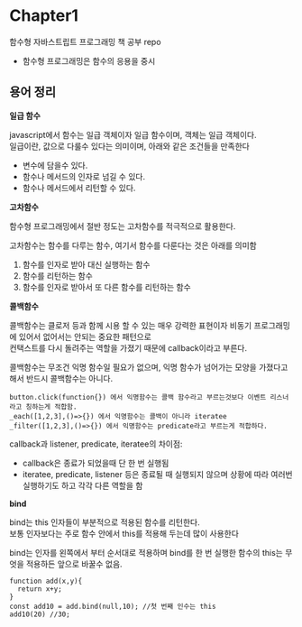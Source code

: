 # Chapter1

함수형 자바스트립트 프로그래밍 책 공부 repo

- 함수형 프로그래밍은 함수의 응용을 중시

## 용어 정리

**일급 함수**

javascript에서 함수는 일급 객체이자 일급 함수이며, 객체는 일급 객체이다.<br/>
일급이란, 값으로 다룰수 있다는 의미이며, 아래와 같은 조건들을 만족한다<br/>

- 변수에 담을수 있다.
- 함수나 메서드의 인자로 넘길 수 있다.
- 함수나 메서드에서 리턴할 수 있다.

**고차함수**

함수형 프로그래밍에서 절반 정도는 고차함수를 적극적으로 활용한다.

고차함수는 함수를 다루는 함수, 여기서 함수를 다룬다는 것은 아래를 의미함

1. 함수를 인자로 받아 대신 실행하는 함수
2. 함수를 리턴하는 함수
3. 함수를 인자로 받아서 또 다른 함수를 리턴하는 함수

**콜백함수**

콜백함수는 클로저 등과 함께 시용 할 수 있는 매우 강력한 표현이자 비동기 프로그래밍에 있어서 없어서는 안되는 중요한 패턴으로<br/>
컨택스트를 다시 돌려주는 역할을 가졌기 때문에 callback이라고 부른다.<br/>

콜백함수는 무조건 익명 함수일 필요가 없으며, 익명 함수가 넘어가는 모양을 가졌다고해서 반드시 콜백함수는 아니다.<br/>

```
button.click(function{}) 에서 익명함수는 콜백 함수라고 부르는것보다 이벤트 리스너 라고 칭하는게 적합함.
_each([1,2,3],()=>{}) 에서 익명함수는 콜백이 아니라 iteratee
_filter([1,2,3],()=>{}) 에서 익명함수는 predicate라고 부르는게 적합하다.

```

callback과 listener, predicate, iteratee의 차이점:

- callback은 종료가 되었을때 단 한 번 실행됨
- iteratee, predicate, listener 등은 종료될 때 실행되지 않으며 상황에 따라 여러번 실행하기도 하고 각각 다른 역할을 함

**bind**

bind는 this 인자들이 부분적으로 적용된 함수를 리턴한다. <br/>
보통 인자보다는 주로 함수 안에서 this를 적용해 두는데 많이 사용한다 <br/>

bind는 인자를 왼쪽에서 부터 순서대로 적용하며 bind를 한 번 실행한 함수의 this는 무엇을 적용하든 앞으로 바꿀수 없음.

```
function add(x,y){
  return x+y;
}
const add10 = add.bind(null,10); //첫 번째 인수는 this
add10(20) //30;
```
